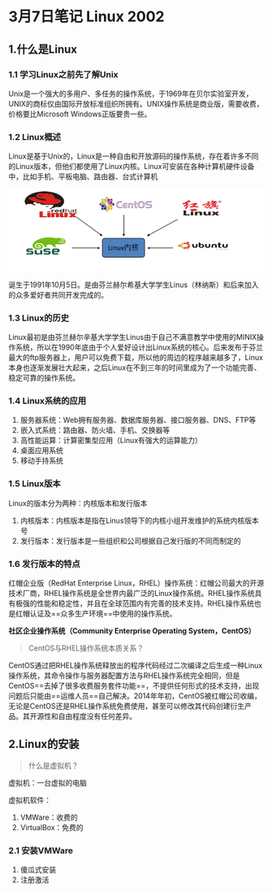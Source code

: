 # 3月7日笔记 Linux 2002

 ## 1.什么是Linux

### 1.1 学习Linux之前先了解Unix

Unix是一个强大的多用户、多任务的操作系统，于1969年在贝尔实验室开发，UNIX的商标仅由国际开放标准组织所拥有。UNIX操作系统是商业版，需要收费，价格要比Microsoft Windows正版要贵一些。

### 1.2 Linux概述

Linux是基于Unix的，Linux是一种自由和开放源码的操作系统，存在着许多不同的Linux版本，但他们都使用了Linux内核。Linux可安装在各种计算机硬件设备中，比如手机、平板电脑、路由器、台式计算机

![Linux内核](../assets/linux内核.png)

诞生于1991年10月5日。是由芬兰赫尔希基大学学生Linus（林纳斯）和后来加入的众多爱好者共同开发完成的。

### 1.3 Linux的历史

Linux最初是由芬兰赫尔辛基大学学生Linus由于自己不满意教学中使用的MINIX操作系统，所以在1990年底由于个人爱好设计出Linux系统的核心。后来发布于芬兰最大的ftp服务器上，用户可以免费下载，所以他的周边的程序越来越多了，Linux本身也逐渐发展壮大起来，之后Linux在不到三年的时间里成为了一个功能完善、稳定可靠的操作系统。

### 1.4 Linux系统的应用

1. 服务器系统：Web拥有服务器、数据库服务器、接口服务器、DNS、FTP等
2. 嵌入式系统：路由器、防火墙、手机、交换器等
3. 高性能运算：计算密集型应用（Linux有强大的运算能力）
4. 桌面应用系统
5. 移动手持系统

### 1.5 Linux版本

Linux的版本分为两种：内核版本和发行版本

1. 内核版本：内核版本是指在Linus领导下的内核小组开发维护的系统内核版本号
2. 发行版本：发行版本是一些组织和公司根据自己发行版的不同而制定的

### 1.6 发行版本的特点

红帽企业版（RedHat Enterprise Linux，RHEL）操作系统：红帽公司最大的开源技术厂商，RHEL操作系统是全世界内最广泛的Linux操作系统。RHEL操作系统具有极强的性能和稳定性，并且在全球范围内有完善的技术支持。RHEL操作系统也是红帽认证及==众多生产环境==中使用的操作系统。

**社区企业操作系统（Community Enterprise Operating System，CentOS）**

> CentOS与RHEL操作系统本质关系？

CentOS通过把RHEL操作系统释放出的程序代码经过二次编译之后生成一种Linux操作系统，其命令操作与服务器配置方法与RHEL操作系统完全相同，但是CentOS==去掉了很多收费服务套件功能==，不提供任何形式的技术支持，出现问题后只能由==运维人员==自己解决。2014年年初，CentOS被红帽公司收编，无论是CentOS还是RHEL操作系统免费使用，甚至可以修改其代码创建衍生产品。其开源性和自由程度没有任何差异。

## 2.Linux的安装

> 什么是虚拟机？

虚拟机：一台虚拟的电脑

虚拟机软件：

1. VMWare：收费的
2. VirtualBox：免费的

### 2.1 安装VMWare

1. 傻瓜式安装
2. 注册激活
